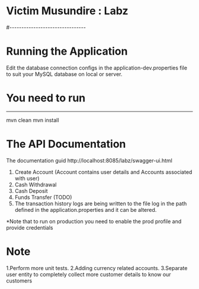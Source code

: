 # Victim Musundire : Labz
#--------------------------------

# Running the Application
Edit the database connection configs in the application-dev.properties file to suit your MySQL 
database on local or server.
   
# You need to run
   -----------------
mvn clean 
mvn install
   

# The API Documentation

The documentation guid
http://localhost:8085/labz/swagger-ui.html

1.	Create Account (Account contains user details and Accounts associated with user)
2.	Cash Withdrawal
3.	Cash Deposit
4.	Funds Transfer (TODO)
5.	The transaction history logs are being written to the file log in the path defined in the application.properties and it can be altered.

*Note that to run on production you need to enable the prod profile and provide credentials

# Note
1.Perform more unit tests.
2.Adding currency related accounts.
3.Separate user entity to completely collect more customer details to know our customers
